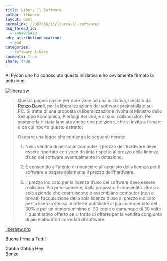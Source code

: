 ```yaml
---
title: Libera il Software
author: ilbonzo
layout: post
permalink: /2007/06/13/libera-il-software/
dsq_thread_id:
  - 1464975419
pdrp_attributionLocation:
  - end
categories:
  - software libero
comments: true
share: true
---
```

Al Pycon uno ho conosciuto questa iniziativa e ho ovviamente firmato la petizione.

<a href='http://www.liberasw.org' rel='liberasw' title='libera sw'><img src='http://magni.me/wp-content/uploads/2007/06/dc_icon-60.jpg' alt='libera sw' /></a>

> Questa pagina nasce per dare voce ad una iniziativa, lanciata da [Renzo Davoli][1], per la liberalizzazione del software preinstallato sui  
> PC. Si tratta di una proposta di liberalizzazione rivolta al Ministro dello Sviluppo Economico, Pierluigi Bersani, e ai suoi collaboratori. Per sostenerla è stata lanciata anche una petizione, che vi invito a firmare e da cui riporto questo estratto:
>
> Occorre una legge che contenga le seguenti norme:
>
> 1) Nella vendita di personal computer il prezzo dell’hardware deve essere riportato con voce distinta rispetto al prezzo della licenza d’uso del software eventualmente in dotazione.
>
> 2) È consentito all’utente di rinunciare all’acquisto della licenza per il software e pagare solamente il prezzo dell’hardware.
>
> 3) Il prezzo indicato per la licenza d’uso del software deve essere realistico. Più precisamente, dalla proposta: È consentito altresì a sole aziende che costruiscono o assemblano computer (non a privati) l’acquisizione della sola licenza d’uso al prezzo indicato per la licenza stessa in offerte pubbliche al più incrementato del 30% e per un numero minimo di 30 copie o comunque di 30 volte il quantitativo offerto se si tratta di offerte per la vendita congiunta di più elaboratori corredati di software.

[liberasw.org][2]

Buona firma a Tutti!

Gabba Gabba Hey  
Bonzo

<div class='kindleWidget kindleLight' >

</div>



 [1]: http://www.bononia.it/~renzo/
 [2]: http://mg55.homeip.net/liberasw
